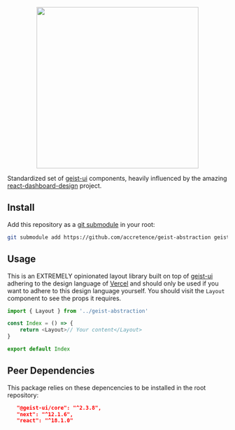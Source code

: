 <p align="center" height="370">
<img align="center" height="370" src="https://user-images.githubusercontent.com/11304944/91128466-dfc96c00-e6da-11ea-8b03-a96e6b98667d.png">
</p>

Standardized set of [geist-ui](https://github.com/geist-org/geist-ui) components, heavily influenced by the amazing [react-dashboard-design](https://github.com/ofekashery/react-dashboard-design) project.

## Install

Add this repository as a [git submodule](https://github.blog/2016-02-01-working-with-submodules/) in your root:

```bash
git submodule add https://github.com/accretence/geist-abstraction geist-abstraction
```

## Usage

This is an EXTREMELY opinionated layout library built on top of [geist-ui](https://github.com/geist-org/geist-ui) adhering to the design language of [Vercel]() and should only be used if you want to adhere to this design language yourself. You should visit the `Layout` component to see the props it requires.

```js
import { Layout } from '../geist-abstraction'

const Index = () => {
    return <Layout>// Your content</Layout>
}

export default Index
```

## Peer Dependencies

This package relies on these depencencies to be installed in the root repository:

```json
   "@geist-ui/core": "^2.3.8",
   "next": "^12.1.6",
   "react": "^18.1.0"
```
